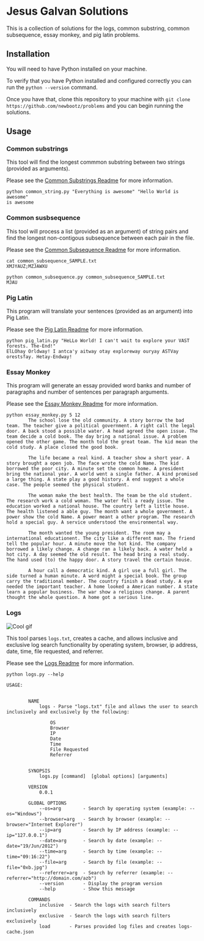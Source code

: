 # Jesus Galvan Solutions

This is a collection of solutions for the logs, common substring, common subsequence, essay monkey, and pig latin problems.


## Installation

You will need to have Python installed on your machine.

To verify that you have Python installed and configured correctly you can run the ```python --version``` command.

Once you have that, clone this repository to your machine with ```git clone https://github.com/newbootz/problems``` and you can begin running the solutions.

## Usage


### Common substrings

This tool will find the longest commmon substring between two strings (provided as arguments).

Please see the [Common Substrings Readme](https://github.com/newbootz/problems/blob/master/CommonStrings.md) for more information.
```
python common_string.py "Everything is awesome" "Hello World is awesome"
is awesome
```

### Common susbsequence

This tool will process a list (provided as an argument) of string pairs and find the longest non-contigous subsequence between each pair in the file.

Please see the [Common Subsequence Readme](https://github.com/newbootz/problems/blob/master/CommonSubsequence.md) for more information.

```
cat common_subsequence_SAMPLE.txt
XMJYAUZ;MZJAWXU

python common_subsequence.py common_subsequence_SAMPLE.txt
MJAU
```

### Pig Latin

This program will translate your sentences (provided as an argument) into Pig Latin.

Please see the [Pig Latin Readme](https://github.com/newbootz/problems/blob/master/PigLatin.md) for more information.

```
python pig_latin.py "HeLLo World! I can't wait to explore your VAST forests. The-End!"
ElLOhay Orldway! I antca'y aitway otay exploreway ouryay ASTVay orestsfay. Hetay-Endway!
```


### Essay Monkey

This program will generate an essay provided word banks and number of paragraphs and number of sentences per paragraph arguments.

Please see the [Essay Monkey Readme](https://github.com/newbootz/problems/blob/master/EssayMonkey.md) for more information.
```
python essay_monkey.py 5 12
        The school lose the old community. A story borrow the bad team. The teacher give a political government. A right call the legal door. A back stood a possible water. A head agreed the open issue. The team decide a cold book. The day bring a national issue. A problem opened the other game. The month told the great team. The kid mean the cold study. A place closed the good book.

        The life became a real kind. A teacher show a short year. A story brought a open job. The face wrote the cold Name. The kid borrowed the poor city. A minute set the common home. A president bring the national year. A world went a single father. A kind promised a large thing. A state play a good history. A end suggest a whole case. The people seemed the physical student.

        The woman make the best health. The team be the old student. The research work a cold woman. The water fell a ready issue. The education worked a national house. The country left a little house. The health listened a able guy. The month want a whole government. A power show the cold Name. A power meant a other program. The research hold a special guy. A service understood the environmental way.

        The month wanted the young president. The room may a international educationent. The city like a different man. The friend tell the popular hour. A minute move the hot kind. The company borrowed a likely change. A change ran a likely back. A water held a hot city. A day seemed the old result. The head bring a real study. The hand used (to) the happy door. A story travel the certain house.

        A hour call a democratic kind. A girl use a full girl. The side turned a human minute. A word might a special book. The group carry the traditional member. The country finish a dead study. A eye needed the important teacher. A home looked a American number. A state learn a popular business. The war show a religious change. A parent thought the whole question. A home got a serious line.

```

### Logs

![Cool gif](images/demo.gif)

This tool parses `logs.txt`, creates a cache, and allows inclusive and exclusive log search functionality by operating system, browser, ip address, date, time, file requested, and referrer.

Please see the [Logs Readme](https://github.com/newbootz/problems/blob/master/Logs.md) for more information.

```
python logs.py --help

USAGE:


        NAME
            logs - Parse "logs.txt" file and allows the user to search inclusively and exclusively by the following:

                OS
                Browser
                IP
                Date
                Time
                File Requested
                Referrer


        SYNOPSIS
            logs.py [command]  [global options] [arguments]

        VERSION
            0.0.1

        GLOBAL OPTIONS
            --os=arg        - Search by operating system (example: --os="Windows")
            --browser=arg   - Search by browser (example: --browser="Internet Explorer")
            --ip=arg        - Search by IP address (example: --ip="127.0.0.1")
            --date=arg      - Search by date (example: --date="19/Jun/2012")
            --time=arg      - Search by time (example: --time="09:16:22")
            --file=arg      - Search by file (example: --file="0xb.jpg")
            --referrer=arg  - Search by referrer (example: --referrer="http://domain.com/azb")
            --version       - Display the program version
            --help          - Show this message

        COMMANDS
            inclusive  - Search the logs with search filters inclusively
            exclusive  - Search the logs with search filters exclusively
            load       - Parses provided log files and creates logs-cache.json

```

